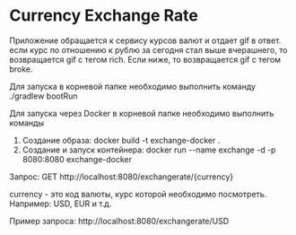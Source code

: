 # Currency Exchange Rate

Приложение обращается к сервису курсов валют и отдает gif в ответ.
если курс по отношению к рублю за сегодня стал выше вчерашнего, то возвращается gif c тегом rich.
Если ниже, то возвращается gif c тегом broke.

Для запуска в корневой папке необходимо выполнить команду
 ./gradlew bootRun

Для запуска через Docker в корневой папке необходимо выполнить команды
1) Создание образа:  docker build -t exchange-docker .
2) Создание и запуск контейнера: docker run --name exchange -d -p 8080:8080 exchange-docker

Запрос: GET  http://localhost:8080/exchangerate/{currency}

currency - это код валюты, курс которой необходимо посмотреть. Например: USD, EUR и т.д.

Пример запроса:
http://localhost:8080/exchangerate/USD




